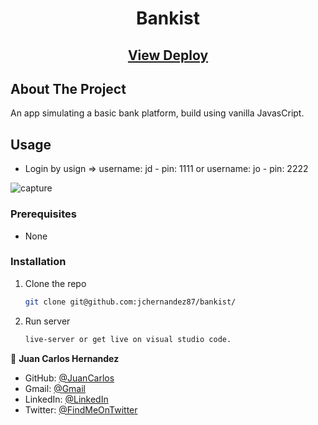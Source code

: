 <p align="center">
  <h1 align="center">Bankist</h3>
    <p align="center">
      <a  href="https://bankist-appjc.netlify.app/">
      <h2 align="center">View Deploy</h2></a>
    </p>
</p>

## About The Project

An app simulating a basic bank platform, build using vanilla JavasCript.

## Usage

- Login by usign => username: jd - pin: 1111 or username: jo - pin: 2222

![capture](https://github.com/jchernandez87/bankist/assets/44485810/6ed95245-bf81-43a4-b046-355e2d354e8c)

### Prerequisites

- None

### Installation

1. Clone the repo
   ```sh
   git clone git@github.com:jchernandez87/bankist/
   ```
2. Run server
   ```sh
   live-server or get live on visual studio code.
   ```

👤 **Juan Carlos Hernandez**

- GitHub: [@JuanCarlos](https://github.com/jchernandez87)
- Gmail: [@Gmail](mailto:jchernandez827@gmail.com)
- LinkedIn: [@LinkedIn](https://www.linkedin.com/in/juan-carlos-hernandez-200a05175)
- Twitter: [@FindMeOnTwitter](https://twitter.com/Juancar70771241)
